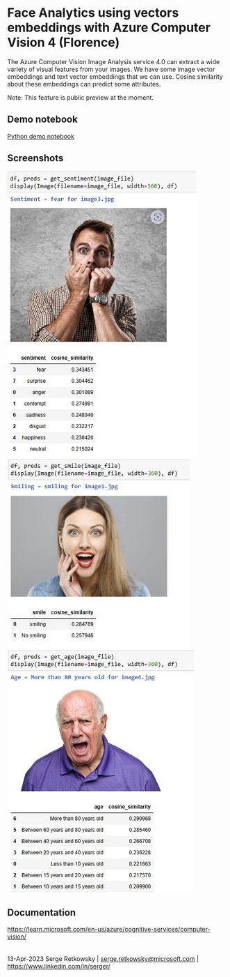 # Face Analytics using vectors embeddings with Azure Computer Vision 4 (Florence)

The Azure Computer Vision Image Analysis service 4.0 can extract a wide variety of visual features from your images. 
We have some image vector embeddings and text vector embeddings that we can use.
Cosine similarity about these embeddings can predict some attributes.

Note: This feature is public preview at the moment.

## Demo notebook
<a href="https://github.com/retkowsky/Face_Analytics_Azure_Computer_Vision_Florence/blob/main/Face%20Analysis%20with%20Azure%20Computer%20Vision%204.ipynb">Python demo notebook</a>

## Screenshots
<img src="example1.jpg">
<img src="example2.jpg">
<img src="example3.jpg">

## Documentation
https://learn.microsoft.com/en-us/azure/cognitive-services/computer-vision/
<br>
<br>
<br>
13-Apr-2023 Serge Retkowsky | serge.retkowsky@microsoft.com | https://www.linkedin.com/in/serger/
